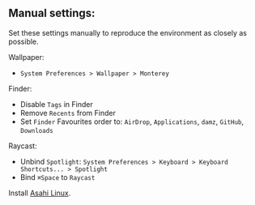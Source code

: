 ## Manual settings:

Set these settings manually to reproduce the environment as closely as possible.

Wallpaper:
- `System Preferences > Wallpaper > Monterey`

Finder:
- Disable `Tags` in Finder
- Remove `Recents` from Finder
- Set `Finder` Favourites order to: `AirDrop`, `Applications`, `damz`, `GitHub`, `Downloads`

Raycast:
- Unbind `Spotlight`: `System Preferences > Keyboard > Keyboard Shortcuts... > Spotlight`
- Bind `⌘Space` to `Raycast`

Install [Asahi Linux](https://asahilinux.org).
